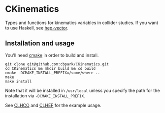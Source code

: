 CKinematics
===========

Types and functions for kinematics variables in collider studies. If you want to use Haskell, see [hep-vector](https://github.com/cbpark/lhco-tools/hep-vector).

## Installation and usage

You'll need [cmake](http://www.cmake.org) in order to build and install.

```shell
git clone git@github.com:cbpark/CKinematics.git
cd CKinematics && mkdir build && cd build
cmake -DCMAKE_INSTALL_PREFIX=/some/where ..
make
make install
```

Note that it will be installed in `/usr/local` unless you specify the path for the installation via `-DCMAKE_INSTALL_PREFIX`.

See [CLHCO](https://github.com/cbpark/CLHCO) and [CLHEF](https://github.com/cbpark/CLHEF) for the example usage.
